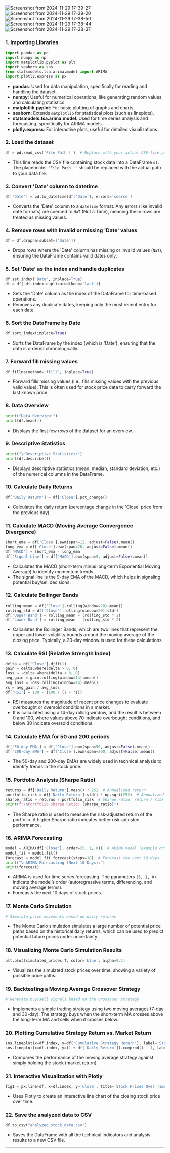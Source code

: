 ![Screenshot from 2024-11-29 17-39-27](https://github.com/user-attachments/assets/f019cf1f-199c-477b-b5f8-e604b0738b96)
![Screenshot from 2024-11-29 17-39-20](https://github.com/user-attachments/assets/4123aba8-44b0-4899-9e26-3514e5760ca7)
![Screenshot from 2024-11-29 17-38-50](https://github.com/user-attachments/assets/b7dbbf63-41b5-4de5-85c5-7e0dedd54528)
![Screenshot from 2024-11-29 17-38-44](https://github.com/user-attachments/assets/9d850190-9479-49dc-8667-5b5c629c4d2d)
![Screenshot from 2024-11-29 17-38-37](https://github.com/user-attachments/assets/174c6778-3c7a-4e2b-be00-4495edc33708)

### 1. **Importing Libraries**
```python
import pandas as pd
import numpy as np
import matplotlib.pyplot as plt
import seaborn as sns
from statsmodels.tsa.arima.model import ARIMA
import plotly.express as px
```
- **pandas**: Used for data manipulation, specifically for reading and handling the dataset.
- **numpy**: Useful for numerical operations, like generating random values and calculating statistics.
- **matplotlib.pyplot**: For basic plotting of graphs and charts.
- **seaborn**: Extends `matplotlib` for statistical plots (such as lineplots).
- **statsmodels.tsa.arima.model**: Used for time series analysis and forecasting, specifically for ARIMA models.
- **plotly.express**: For interactive plots, useful for detailed visualizations.

### 2. **Load the dataset**
```python
df = pd.read_csv('File Path !')  # Replace with your actual CSV file path
```
- This line reads the CSV file containing stock data into a DataFrame `df`. The placeholder `'File Path !'` should be replaced with the actual path to your data file.

### 3. **Convert 'Date' column to datetime**
```python
df['Date'] = pd.to_datetime(df['Date'], errors='coerce')
```
- Converts the 'Date' column to a `datetime` format. Any errors (like invalid date formats) are coerced to `NaT` (Not a Time), meaning these rows are treated as missing values.

### 4. **Remove rows with invalid or missing 'Date' values**
```python
df = df.dropna(subset=['Date'])
```
- Drops rows where the 'Date' column has missing or invalid values (`NaT`), ensuring the DataFrame contains valid dates only.

### 5. **Set 'Date' as the index and handle duplicates**
```python
df.set_index('Date', inplace=True)
df = df[~df.index.duplicated(keep='last')]
```
- Sets the 'Date' column as the index of the DataFrame for time-based operations.
- Removes any duplicate dates, keeping only the most recent entry for each date.

### 6. **Sort the DataFrame by Date**
```python
df.sort_index(inplace=True)
```
- Sorts the DataFrame by the index (which is 'Date'), ensuring that the data is ordered chronologically.

### 7. **Forward fill missing values**
```python
df.fillna(method='ffill', inplace=True)
```
- Forward fills missing values (i.e., fills missing values with the previous valid value). This is often used for stock price data to carry forward the last known price.

### 8. **Data Overview**
```python
print("Data Overview:")
print(df.head())
```
- Displays the first few rows of the dataset for an overview.

### 9. **Descriptive Statistics**
```python
print("\nDescriptive Statistics:")
print(df.describe())
```
- Displays descriptive statistics (mean, median, standard deviation, etc.) of the numerical columns in the DataFrame.

### 10. **Calculate Daily Returns**
```python
df['Daily Return'] = df['Close'].pct_change()
```
- Calculates the daily return (percentage change in the 'Close' price from the previous day).

### 11. **Calculate MACD (Moving Average Convergence Divergence)**
```python
short_ema = df['Close'].ewm(span=12, adjust=False).mean()
long_ema = df['Close'].ewm(span=26, adjust=False).mean()
df['MACD'] = short_ema - long_ema
df['Signal Line'] = df['MACD'].ewm(span=9, adjust=False).mean()
```
- Calculates the MACD (short-term minus long-term Exponential Moving Average) to identify momentum trends.
- The signal line is the 9-day EMA of the MACD, which helps in signaling potential buy/sell decisions.

### 12. **Calculate Bollinger Bands**
```python
rolling_mean = df['Close'].rolling(window=20).mean()
rolling_std = df['Close'].rolling(window=20).std()
df['Upper Band'] = rolling_mean + (rolling_std * 2)
df['Lower Band'] = rolling_mean - (rolling_std * 2)
```
- Calculates the Bollinger Bands, which are two lines that represent the upper and lower volatility bounds around the moving average of the closing price. Typically, a 20-day window is used for these calculations.

### 13. **Calculate RSI (Relative Strength Index)**
```python
delta = df['Close'].diff(1)
gain = delta.where(delta > 0, 0)
loss = -delta.where(delta < 0, 0)
avg_gain = gain.rolling(window=14).mean()
avg_loss = loss.rolling(window=14).mean()
rs = avg_gain / avg_loss
df['RSI'] = 100 - (100 / (1 + rs))
```
- RSI measures the magnitude of recent price changes to evaluate overbought or oversold conditions in a market.
- It is calculated using a 14-day rolling window, and the result is between 0 and 100, where values above 70 indicate overbought conditions, and below 30 indicate oversold conditions.

### 14. **Calculate EMA for 50 and 200 periods**
```python
df['50-day EMA'] = df['Close'].ewm(span=50, adjust=False).mean()
df['200-day EMA'] = df['Close'].ewm(span=200, adjust=False).mean()
```
- The 50-day and 200-day EMAs are widely used in technical analysis to identify trends in the stock price.

### 15. **Portfolio Analysis (Sharpe Ratio)**
```python
returns = df['Daily Return'].mean() * 252  # Annualized return
portfolio_risk = df['Daily Return'].std() * np.sqrt(252)  # Annualized risk (volatility)
sharpe_ratio = returns / portfolio_risk  # Sharpe ratio: return / risk
print(f"\nPortfolio Sharpe Ratio: {sharpe_ratio}")
```
- The Sharpe ratio is used to measure the risk-adjusted return of the portfolio. A higher Sharpe ratio indicates better risk-adjusted performance.

### 16. **ARIMA Forecasting**
```python
model = ARIMA(df['Close'], order=(5, 1, 0))  # ARIMA model (example order, adjust based on ACF/PACF)
model_fit = model.fit()
forecast = model_fit.forecast(steps=10)  # Forecast the next 10 days
print("\nARIMA Forecasting (Next 10 Days):")
print(forecast)
```
- ARIMA is used for time series forecasting. The parameters `(5, 1, 0)` indicate the model’s order (autoregressive terms, differencing, and moving average terms).
- Forecasts the next 10 days of stock prices.

### 17. **Monte Carlo Simulation**
```python
# Simulate price movements based on daily returns
```
- The Monte Carlo simulation simulates a large number of potential price paths based on the historical daily returns, which can be used to predict potential future prices under uncertainty.

### 18. **Visualizing Monte Carlo Simulation Results**
```python
plt.plot(simulated_prices.T, color='blue', alpha=0.1)
```
- Visualizes the simulated stock prices over time, showing a variety of possible price paths.

### 19. **Backtesting a Moving Average Crossover Strategy**
```python
# Generate buy/sell signals based on the crossover strategy
```
- Implements a simple trading strategy using two moving averages (7-day and 30-day). The strategy buys when the short-term MA crosses above the long-term MA and sells when it crosses below.

### 20. **Plotting Cumulative Strategy Return vs. Market Return**
```python
sns.lineplot(x=df.index, y=df['Cumulative Strategy Return'], label='Strategy Return')
sns.lineplot(x=df.index, y=(1 + df['Daily Return']).cumprod() - 1, label='Market Return')
```
- Compares the performance of the moving average strategy against simply holding the stock (market return).

### 21. **Interactive Visualization with Plotly**
```python
fig1 = px.line(df, x=df.index, y='Close', title='Stock Prices Over Time', color='Symbol')
```
- Uses Plotly to create an interactive line chart of the closing stock price over time.

### 22. **Save the analyzed data to CSV**
```python
df.to_csv("analyzed_stock_data.csv")
```
- Saves the DataFrame with all the technical indicators and analysis results to a new CSV file.

---
